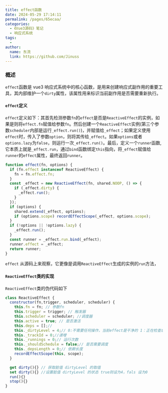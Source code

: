 ```yaml
---
title: effect函数
date: 2024-05-29 17:14:11
permalink: /pages/65ecaa/
categories:
  - 《Vue3源码》笔记
  - 响应式系统
tags:
  -
author:
  name: 东流
  link: https://github.com/Jinuss
---
```


### 概述

`effect`函数是 vue3 响应式系统中的核心函数，是用来创建响应式副作用的重要工具，其内部维护一个`dirty`属性，该属性用来标识当前副作用是否需要重新执行。

#### `effect`定义

`effect`定义如下：其首先检测参数`fn`的`effect`是否是`ReactiveEffect`的实例，如果是则将`effect.fn`赋值给参数`fn`。然后创建一个`ReactiveEffect`实例(第三个参数`scheduler`内部是运行`_effect.run()`)，并赋值给`_effect`；如果定义使用`effect`时，传入了参数`option`，则将其传给`_effect`。如果`options`或者`options.lazy`为`false`，则运行一次`_effect.run()`。最后，定义一个`runner`函数,它本质上就是`_effect.run`，通过`bind`函数绑定`this`指向，将`_effect`赋值给`runner`的`effect`属性，最终返回`runner`。

```js
function effect(fn, options) {
  if (fn.effect instanceof ReactiveEffect) {
    fn = fn.effect.fn;
  }
  const _effect = new ReactiveEffect(fn, shared.NOOP, () => {
    if (_effect.dirty) {
      _effect.run();
    }
  });
  if (options) {
    shared.extend(_effect, options);
    if (options.scope) recordEffectScope(_effect, options.scope);
  }
  if (!options || !options.lazy) {
    _effect.run();
  }
  const runner = _effect.run.bind(_effect);
  runner.effect = _effect;
  return runner;
}
```

`effect` 从源码上来观察，它更像是调用`ReactiveEffect`生成的实例的`run`方法，

#### `ReactiveEffect`类的实现

`ReactiveEffect`类的伪代码如下

```js
class ReactiveEffect {
  constructor(fn,trigger, scheduler, scheduler) {
    this.fn = fn; // 参数fn
    this.trigger = trigger; // 触发器
    this.scheduler = scheduler; //调度器
    this.active = true; // 是否激活
    this.deps = [];//
    this._dirtyLevel = 4;// 0:不需要任何操作，当前effect是干净的 1：正在检查或查询 2：表示计算属性或副作用可能影响其值 3：类似于2 4：需要更新或者处理
    this._trackId = 0;//递增
    this._runnings = 0;// 运行次数
    this._shouldSchedule = false;// 是否需要调度
    this._depsLength = 0;// 依赖长度
    recordEffectScope(this, scope);
  }

  get dirty(){} // 获取脏值 dirtyLevel 的取值
  set dirty(){} //设置脏值 dirtyLevel 的状态 true则设为4，fals 设为0
  run(){}
  stop(){}
}
```
